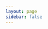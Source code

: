 ```yaml
---
layout: page
sidebar: false
---
```


<script setup>
	import Editor from './components/Editor.vue'
</script>

<Editor width="600" height="800" />
